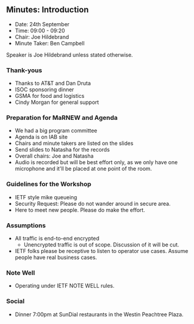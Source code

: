 ## Minutes: Introduction
* Date: 24th September
* Time: 09:00 - 09:20
* Chair: Joe Hildebrand
* Minute Taker: Ben Campbell

Speaker is Joe Hildebrand unless stated otherwise.

### Thank-yous
* Thanks to AT&T and Dan Druta
* ISOC sponsoring dinner
* GSMA for food and logistics
* Cindy Morgan for general support

### Preparation for MaRNEW and Agenda
* We had a big program committee
* Agenda is on IAB site
* Chairs and minute takers are listed on the slides
* Send slides to Natasha for the records
* Overall chairs: Joe and Natasha
* Audio is recorded but will be best effort only, as we only have one microphone and it'll be placed at one point of the room.

### Guidelines for the Workshop
* IETF style mike queueing
* Security Request: Please do not wander around in secure area.
* Here to meet new people. Please do make the effort. 

### Assumptions
* All traffic is end-to-end encrypted
    * Unencrypted traffic is out of scope. Discussion of it will be cut.
* IETF folks please be receptive to listen to operator use cases. Assume people have real business cases.

### Note Well
* Operating under IETF NOTE WELL rules.

### Social
* Dinner 7:00pm at SunDial restaurants in the Westin Peachtree Plaza.




